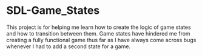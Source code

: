 # SDL-Game_States
This project is for helping me learn how to create the logic of game states and how to transition between them. Game states have hindered me from creating a fully functional game thus far as I have always come across bugs whenever I had to add a second state for a game. 
